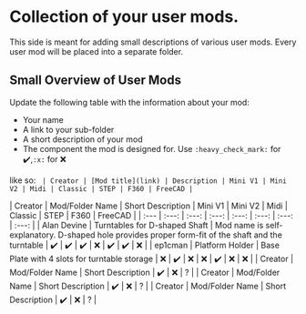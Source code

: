 # Collection of your user mods.

This side is meant for adding small descriptions of various user mods. Every user mod will be placed into a separate folder.

## Small Overview of User Mods

Update the following table with the information about your mod:
- Your name
- A link to your sub-folder
- A short description of your mod
- The component the mod is designed for. Use `:heavy_check_mark:` for :heavy_check_mark:,`:x:` for :x:

like so:
`
| Creator | [Mod title](link) | Description | Mini V1 | Mini V2 | Midi | Classic | STEP | F360 | FreeCAD |`

| Creator | Mod/Folder Name | Short Description | Mini V1 | Mini V2 | Midi | Classic | STEP | F360 | FreeCAD |
| :--- | :---: | :---: | :---: | :---: | :---: | :---: | :---: |
| Alan Devine | Turntables for D-shaped Shaft | Mod name is self-explanatory. D-shaped hole provides proper form-fit of the shaft and the turntable  | :heavy_check_mark: | :heavy_check_mark: | :heavy_check_mark: | :x: | :heavy_check_mark: | :heavy_check_mark: | :x: |
| ep1cman | Platform Holder | Base Plate with 4 slots for turntable storage | :x: | :heavy_check_mark: | :x: | :x: | :heavy_check_mark: | :x: | :x: |
| Creator | Mod/Folder Name | Short Description | :heavy_check_mark: | :x: | ? |
| Creator | Mod/Folder Name | Short Description | :heavy_check_mark: | :x: | ? |
| Creator | Mod/Folder Name | Short Description | :heavy_check_mark: | :x: | ? |

